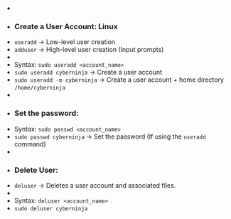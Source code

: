 - 
- ### Create a User Account: Linux
- `useradd` → Low-level user creation
- `adduser` → High-level user creation (Input prompts)
- 
- Syntax: `sudo useradd <account_name>` 
- `sudo useradd cyberninja` → Create a user account
- `sudo useradd -m cyberninja` → Create a user account + home directory `/home/cyberninja` 
- 
- ### Set the password:
- Syntax: `sudo passwd <account_name>` 
- `sudo passwd cyberninja` → Set the password (If using the `useradd` command)
- 
- ### Delete User:
- `deluser` → Deletes a user account and associated files.
- 
- Syntax: `deluser <account_name>` 
- `sudo deluser cyberninja` 
